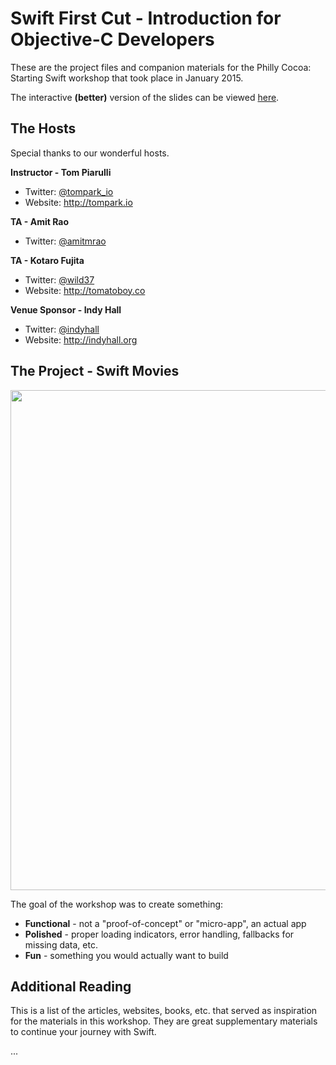# Swift First Cut - Introduction for Objective-C Developers

These are the project files and companion materials for the Philly Cocoa: Starting Swift workshop that took place in January 2015.

The interactive **(better)** version of the slides can be viewed [here](http://slides.com/tompiarulli/starting-swift/).

## The Hosts

Special thanks to our wonderful hosts.

**Instructor - Tom Piarulli**
* Twitter: [@tompark_io](http://twitter.com/tompark_io)
* Website: http://tompark.io

**TA - Amit Rao**
* Twitter: [@amitmrao](http://twitter.com/amitmrao)

**TA - Kotaro Fujita**
* Twitter: [@wild37](http://twitter.com/wild37)
* Website: http://tomatoboy.co

**Venue Sponsor - Indy Hall**
* Twitter: [@indyhall](http://twitter.com/indyhall)
* Website: http://indyhall.org

## The Project - Swift Movies

<img src="https://github.com/tompiarulli/starting-swift/raw/master/screenshot.png" width="800" />

The goal of the workshop was to create something:

* **Functional** - not a "proof-of-concept" or "micro-app", an actual app
* **Polished** - proper loading indicators, error handling, fallbacks for missing data, etc.
* **Fun** - something you would actually want to build

## Additional Reading

This is a list of the articles, websites, books, etc. that served as inspiration for the materials in this workshop. They are great supplementary materials to continue your journey with Swift.

...